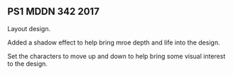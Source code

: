 ## PS1 MDDN 342 2017

Layout design.

Added a shadow effect to help bring mroe depth and life into the design.

Set the characters to move up and down to help bring some visual interest to the design.
